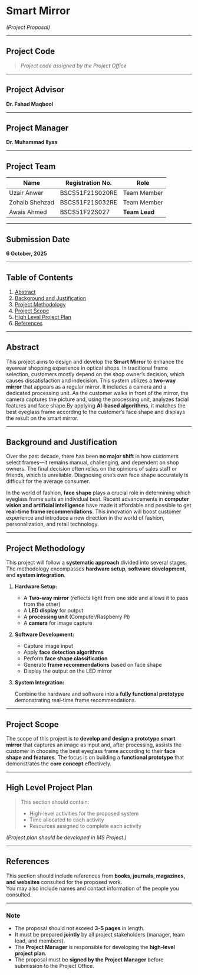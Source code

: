 # **Smart Mirror**

_(Project Proposal)_

---

## **Project Code**

> _Project code assigned by the Project Office_

---

## **Project Advisor**

**Dr. Fahad Maqbool**

---

## **Project Manager**

**Dr. Muhammad Ilyas**

---

## **Project Team**

| Name           | Registration No. | Role          |
| -------------- | ---------------- | ------------- |
| Uzair Anwer    | BSCS51F21S020RE  | Team Member   |
| Zohaib Shehzad | BSCS51F21S032RE  | Team Member   |
| Awais Ahmed    | BSCS51F22S027    | **Team Lead** |

---

## **Submission Date**

**6 October, 2025**

---

## **Table of Contents**

1. [Abstract](#abstract)
2. [Background and Justification](#background-and-justification)
3. [Project Methodology](#project-methodology)
4. [Project Scope](#project-scope)
5. [High Level Project Plan](#high-level-project-plan)
6. [References](#references)

---

## **Abstract**

This project aims to design and develop the **Smart Mirror** to enhance the eyewear shopping experience in optical shops. In traditional frame selection, customers mostly depend on the shop owner’s decision, which causes dissatisfaction and indecision. This system utilizes a **two-way mirror** that appears as a regular mirror. It includes a camera and a dedicated processing unit. As the customer walks in front of the mirror, the camera captures the picture and, using the processing unit, analyzes facial features and face shape.By applying **AI-based algorithms**, it matches the best eyeglass frame according to the customer’s face shape and displays the result on the smart mirror.

---

## **Background and Justification**

Over the past decade, there has been **no major shift** in how customers select frames—it remains manual, challenging, and dependent on shop owners. The final decision often relies on the opinions of sales staff or friends, which is unreliable. Diagnosing one’s own face shape accurately is difficult for the average consumer.

In the world of fashion, **face shape** plays a crucial role in determining which eyeglass frame suits an individual best. Recent advancements in **computer vision and artificial intelligence** have made it affordable and possible to get **real-time frame recommendations**. This innovation will boost customer experience and introduce a new direction in the world of fashion, personalization, and retail technology.

---

## **Project Methodology**

This project will follow a **systematic approach** divided into several stages.  
The methodology encompasses **hardware setup**, **software development**, and **system integration**.

1. **Hardware Setup:**

   - A **Two-way mirror** (reflects light from one side and allows it to pass from the other)
   - A **LED display** for output
   - A **processing unit** (Computer/Raspberry Pi)
   - A **camera** for image capture

2. **Software Development:**

   - Capture image input
   - Apply **face detection algorithms**
   - Perform **face shape classification**
   - Generate **frame recommendations** based on face shape
   - Display the output on the LED mirror

3. **System Integration:**

   Combine the hardware and software into a **fully functional prototype** demonstrating real-time frame recommendations.

---

## **Project Scope**

The scope of this project is to **develop and design a prototype smart mirror** that captures an image as input and, after processing, assists the customer in choosing the best eyeglass frame according to their **face shape and features**. The focus is on building a **functional prototype** that demonstrates the **core concept** effectively.

---

## **High Level Project Plan**

> This section should contain:
>
> - High-level activities for the proposed system
> - Time allocated to each activity
> - Resources assigned to complete each activity

_(Project plan should be developed in MS Project.)_

---

## **References**

This section should include references from **books, journals, magazines, and websites** consulted for the proposed work.  
You may also include names and contact information of the people you consulted.

---

### **Note**

- The proposal should not exceed **3–5 pages** in length.
- It must be prepared **jointly** by all project stakeholders (manager, team lead, and members).
- The **Project Manager** is responsible for developing the **high-level project plan**.
- The proposal must be **signed by the Project Manager** before submission to the Project Office.
